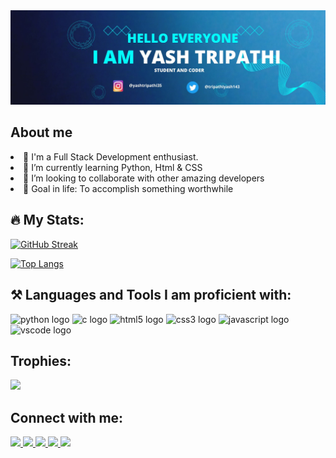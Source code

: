 <img src="https://github.com/Yash926/Yash926/blob/main/Banner.jpg">
<h2> About me</h2>
<list>
    <li>🧠 I'm a Full Stack Development enthusiast.
    <li>🌱 I’m currently learning Python, Html & CSS
    <li>💞️ I’m looking to collaborate with other amazing developers
    <li>🥅 Goal in life: To accomplish something worthwhile
</list>

</list>
<div>
    <h2>🔥 My Stats:</h2>
        

[![GitHub Streak](http://github-readme-streak-stats.herokuapp.com?user=Yash926&theme=tokyonight)](https://git.io/streak-stats)

    
[![Top Langs](https://github-readme-stats.vercel.app/api/top-langs/?username=Yash926&layout=compact&theme=vision-friendly-dark)](https://github.com/anuraghazra/github-readme-stats)

<h2> ⚒️ Languages and Tools I am proficient with:</h2>
<div align="left">
  <img src="https://cdn.jsdelivr.net/gh/devicons/devicon/icons/python/python-original.svg" height="40" width="52" alt="python logo"  />
  <img src="https://upload.wikimedia.org/wikipedia/commons/1/18/C_Programming_Language.svg" height="40" width="52" alt="c logo"  />
  <img src="https://cdn.jsdelivr.net/gh/devicons/devicon/icons/html5/html5-original.svg" height="40" width="52" alt="html5 logo"  />
  <img src="https://cdn.jsdelivr.net/gh/devicons/devicon/icons/css3/css3-original.svg" height="40" width="52" alt="css3 logo"  />
  <img src="https://cdn.jsdelivr.net/gh/devicons/devicon/icons/javascript/javascript-original.svg" height="40" width="52" alt="javascript logo"  />
  <img src="https://cdn.jsdelivr.net/gh/devicons/devicon/icons/vscode/vscode-original.svg" height="40" width="52" alt="vscode logo"  />
</div>
    <h2> Trophies:</h2>
    <img src="https://github-profile-trophy.vercel.app/?username=Yash926&theme=algolia">


###
<h2>Connect with me:</h2>    
<div align="left">
  <a href="https://www.linkedin.com/in/yash-tripathi-30a382256/" target="_blank">
    <img src="https://img.shields.io/badge/LinkedIn-0077B5?style=for-the-badge&logo=linkedin&logoColor=white"/>
  <a href="https://stackoverflow.com/users/20870947/yash-tripathi" target="_blank">
    <img src="https://img.shields.io/badge/stack%20overflow-FE7A16?logo=stack-overflow&logoColor=white&style=for-the-badge"/>
  </a>
  <a href="https://www.instagram.com/yashtripathi35/?hl=en" target="_blank">
    <img src="https://img.shields.io/badge/Instagram-E4405F?style=for-the-badge&logo=instagram&logoColor=white"/>
  </a>
  <a href="https://twitter.com/tripathiYash143" target="_blank">
    <img src="https://img.shields.io/badge/Twitter-1DA1F2?style=for-the-badge&logo=twitter&logoColor=white"/>
  </a>
  <a href="#" target="_blank">
    <img src="https://img.shields.io/badge/linktree-1de9b6?style=for-the-badge&logo=linktree&logoColor=white"/>
  </a>
</div>

